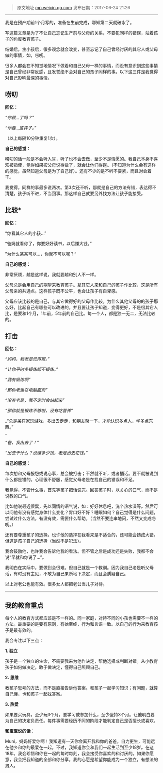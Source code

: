 > 原文地址 [mp.weixin.qq.com](https://mp.weixin.qq.com/s?__biz=MzIwMzA5NTI3NQ==&mid=2649902272&idx=1&sn=e23ace789007325f873abd420b6c8b88&chksm=8ed24144b9a5c852e1959fbdf876e08693675f522ce11c2133b9c9daee97c43ccc4bd8bb676f&scene=21#wechat_redirect)
> 发布日期：2017-06-24 21:26
---

我是在预产期前1个月写的，准备在生前完成，哪知第二天就破水了。

  

  

写这篇文章是为了不让自己忘记生产前与父母的关系，不要犯同样的错误，站着孩子的角度教育孩子。

  

结婚后，生小孩后，很多观念就会改变，甚至忘记了自己曾经讨厌的其它人或父母做的事情，如，唠叨。  

  

很多人都会在不知觉地情况下做着和自己父母一样的事情，而没有意识到这些事情是自己曾经非常反感，且发誓绝不会对自己的孩子同样的事。以下这三件是我觉得对自己影响最深的事情。

  

  

## 唠叨

  

**回忆：**

_“你做...了吗？”_

_“你要...这样子。”_

（以上每隔10分钟重复1次）。

**自己的感觉：**  

唠叨的话一般是不会听入耳，听了也不会去做，至少不是情愿的。我自己本身不喜欢被指使，觉得如果按父母说得做了，就会让他们得逞。（不知道为什么会有这样的感觉，虽然知道父母是为了自己好）。还有不少的是不听不要紧，而且对会着干。

  

我觉得，同样的事最多说两次。第3次还不听，那就是自己的方法有错，表达得不清楚，孩子听不进，不当回事。那这样自己就要另外找方法让孩子能接受。

  

  

## 比较*

  

**回忆：**

“你看其它人的小孩...”

“爸妈就看你了，你要好好读书，以后赚大钱。”

”为什么某某可以...，你就不可以呢？“

  

**自己的感觉：**

非常厌烦，越是这样说，我就要越和别人不一样。

  

父母总是会用自己的期望来教育孩子。拿其它人来和自己的孩子作比较，这是所有父母亲的共通点。这样孩子既不公平，也会让孩子有自卑感。

  

父母应该比较的是自己，与其它做得好的父母作比较。为什么其他父母的的孩子那么好，比起自己有哪些可以改进的。并且要让孩子知道，变得更好，不是很其它人比，是要和1个月，1年前，5年前的自己比。每一个人，都是独一无二，无法比较的。

  

  

## 打击

  

**回忆：**

_“妈妈，我老是觉得累。”_

_“让你平时多锻炼都不锻炼。”_

_“我有锻炼啊”_

_“那你老坐在电脑面前”_

_“没有老是，我不定时会站起来”_

_“那你就是锻炼不够啦，没有吃营养”_

  

_“总是呆在家玩游戏，多出去走走，和朋友聚一下，才能认识多点人，学多点东西。”  
_

_“爸，我出去了！”_

_“出去干什么？没赚多少钱，老是出去花钱。”_

  

**自己的感觉：**

每次想和父母报怨或说心事，总会被打击；不然就不听，或者插话。要不就被说到什么都是错的。心理很不舒服，感觉父母老是在找自己的错误和不足。

  

我觉得，不管什么事，首先等孩子把话说完。回答孩子时，以关心的口气，而不是说教的口气。

  

比如他说最近很累，先以同情的语气说，如：好好休息吧，洗个热水澡等。然后可以问他有没有感觉身体什么变化？胃口好不好？睡眠如何？自己觉得是什么问题，尝试过什么方法，有没有效，需要什么帮助。（当然不要连串地问，不然又变成唠叨。）

  

还有要尊重孩子的选择。也许他的选择在我看来是不适合的，还可能会铸成大错。但这是孩子自己的选择（当然不是犯法）。

  

我会鼓励他，也许我会告诉他我的看法。但不管之后是成功还是失败，我都不会说“早就和你说了...”。

  

我明白在实际中，要做到会很难。但自己就是一个教训。因为我自己老是听父母话，有时没有主见，不敢为自己果断地下决定，而且会质疑自己。

  

以上对老公也能有效。很多女人都把老公当儿子对待。

  

---

## 我的教育重点

  

每个人的教育方式都应该是不一样的。同一家庭，对待不同的小孩也需要不一样的方法。最重要的是要有原则，有始至终，行为和言语一致。以自己的行为来教育孩子是最有效的。

  

我会专注以下三点：  

  

**1. 独立**

孩子是一个独立的生命，不需要我来为他作决定，帮他选择或判断对错。从小教育孩子如何做决定，敢于做决定，懂得自己照顾自己。

**2. 思维**

教孩子思考的方法，而不是直接告诉他答案。和孩子一起学习知识；有问题，就算自己懂，也和孩子一起找答案。

**3. 热爱**

如果要买玩具，至少玩3个月。要学习或参加什么，至少坚持3个月。让他明白要为自己的决定负责任。每件事需要经历不同的阶段才能判定自己是否擅长或喜欢。

  

**和宝宝说的话**：

Muni，妈妈好爱你啊！我知道有一天你会离开我和你的爸爸，自力更生，可能远在他乡和你的最爱在一起。不过，我知道你会和我们一起生活到至少18岁。在这18年，我会珍惜和你在一起的每时每刻，我会接受你喜欢的和讨厌的。如果你愿意，我会把我知道的全部和你分享。我的心愿是希望你能成为一个独立，有想法的男人。
